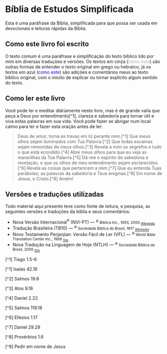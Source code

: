 Bíblia de Estudos Simplificada
=======

Esta é uma paráfrase da Bíblia, simplificada para que possa ser usada em devocionais e leituras rápidas da Bíblia.

## Como este livro foi escrito

O texto comum é uma paráfrase e simplificação do texto bíblico lido por mim em diversas traduções e versões. Os textos em cinza (<font color="darkgray">como este</font>) são outras formas de entender o texto original em grego ou hebraico, já os textos em azul (<font color="blue">como este</font>) são adições e comentários meus ao texto bíblico original, com o intuito de explicar ou tornar explícito algum sentido do texto.

## Como ler este livro

Você pode ler e meditar diáriamente neste livro, mas é de grande valia que peça a Deus por entendimento[^1], clareza e sabedoria para tornar útil e viva estas palavras em sua vida. Você pode fazer se abrigar num local calmo para ler e fazer esta oração antes de ler:

> Deus de amor, torna as trevas em liz perante mim.[^1] Que meus olhos sejam iluminados com Tua Palavra.[^2] Que todas escamas sejam removidas de meus olhos.[^3] Revela a mim os segrefos e tudo o que está econdido.[^4] Abre meus olhos para que eu veja as maravilhas da Tua Palavra.[^5] Dá-me o espírito de sabedoria e revelação, e que os olhos de meu entendimento sejam esclarecidos.[^6] Revela as coisas que pertencem a mim.[^7] Que eu entenda Tuas parábolas; as palavras da sabedoria e Teus enigmas.[^8] Em nome de Jesus, o Cristo.[^9] Amém!

## Versões e traduções utilizadas

Todo material aqui presente teve como fonte de leitura, e pesquisa, as seguintes versões e traduções da bíblia e seus comentários:

* Nova Versão Internacional<sup>&reg;</sup> (NVI-PT) &mdash; <small><sup>&copy;</sup> Biblica Inc., 1993, 2000 <sub>[Wikipedia](https://pt.wikipedia.org/wiki/Nova_Vers%C3%A3o_Internacional)</sub></small>
* Tradução Brasileira (TB10) &mdash; <small><sup>&copy;</sup> Sociedade Bíblica do Brasil, 1917 <sub>[Wikipedia](https://pt.wikipedia.org/wiki/Tradu%C3%A7%C3%A3o_Brasileira)</sub></small>
* Novo Testamento Perjanjian: Versão Fácil de Ler (VFL) &mdash; <small><sup>&copy;</sup> World Bible Translation Center Inc., 1999 <sub>[Site](http://www.wbtc.org/)</sub></small>
* Nova Tradução na Linguagem de Hoje (NTLH) &mdash; <small><sup>&copy;</sup> Sociedade Bíblica do Brasil, 2000 <sub>[Site](http://www.sbb.org.br/)</sub></small>

[^1] Tiago 1.5-6

[^1] Isaías 42.16

[^2] Salmos 19.8

[^3] Atos 9.18

[^4] Daniel 2.22

[^5] Salmos 119.18

[^6] Efésios 1.17

[^7] Daniel 29.29

[^8] Provérbios 1.6

[^9] Pedir em nome de Jesus